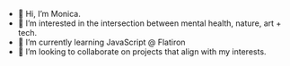 - 👋 Hi, I’m Monica. 
- 👀 I’m interested in the intersection between mental health, nature, art + tech.
- 🌱 I’m currently learning JavaScript @ Flatiron
- 💞️ I’m looking to collaborate on projects that align with my interests.
 

<!---
monicaliz/monicaliz is a ✨ special ✨ repository because its `README.md` (this file) appears on your GitHub profile.
You can click the Preview link to take a look at your changes.
--->
